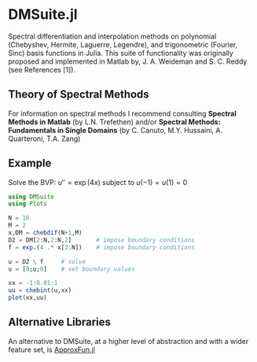 # DMSuite.jl

Spectral differentiation and interpolation methods on polynomial (Chebyshev, Hermite, Laguerre, Legendre), and trigonometric (Fourier, Sinc) basis functions in Julia. This suite of functionality was originally proposed and implemented in Matlab by, J. A. Weideman and S. C. Reddy (see References [1]).

## Theory of Spectral Methods

For information on spectral methods I recommend consulting __Spectral Methods in Matlab__ (by L.N. Trefethen) and/or __Spectral Methods: Fundamentals in Single Domains__ (by C. Canuto, M.Y. Hussaini, A. Quarteroni, T.A. Zang)

## Example

Solve the BVP: $u'' = \exp(4x)$ subject to $u(-1)=u(1)=0$
```julia
using DMSuite
using Plots

N = 16
M = 2
x,DM = chebdif(N+1,M)
D2 = DM[2:N,2:N,2]       # impose boundary conditions
f = exp.(4 .* x[2:N])    # impose boundary conditions

u = D2 \ f     # solve
u = [0;u;0]    # set boundary values

xx = -1:0.01:1
uu = chebint(u,xx)
plot(xx,uu)
```

## Alternative Libraries

An alternative to DMSuite, at a higher level of abstraction and with a wider feature set, is [ApproxFun.jl](https://juliaapproximation.github.io/ApproxFun.jl/latest/)